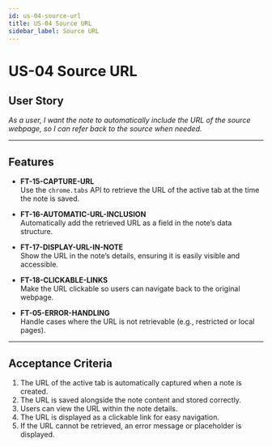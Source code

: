 ```yaml
---
id: us-04-source-url
title: US-04 Source URL
sidebar_label: Source URL
---
```


# US-04 Source URL

## User Story

_As a user, I want the note to automatically include the URL of the source webpage, so I can refer back to the source when needed._

---

## Features

- **FT-15-CAPTURE-URL**  
  Use the `chrome.tabs` API to retrieve the URL of the active tab at the time the note is saved.

- **FT-16-AUTOMATIC-URL-INCLUSION**  
  Automatically add the retrieved URL as a field in the note’s data structure.

- **FT-17-DISPLAY-URL-IN-NOTE**  
  Show the URL in the note’s details, ensuring it is easily visible and accessible.

- **FT-18-CLICKABLE-LINKS**  
  Make the URL clickable so users can navigate back to the original webpage.

- **FT-05-ERROR-HANDLING**  
  Handle cases where the URL is not retrievable (e.g., restricted or local pages).

---

## Acceptance Criteria

1. The URL of the active tab is automatically captured when a note is created.
2. The URL is saved alongside the note content and stored correctly.
3. Users can view the URL within the note details.
4. The URL is displayed as a clickable link for easy navigation.
5. If the URL cannot be retrieved, an error message or placeholder is displayed.
